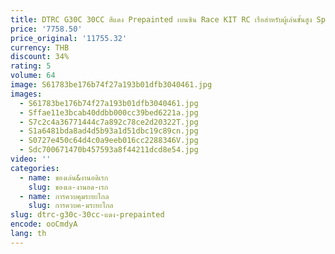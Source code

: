 ```yaml
---
title: DTRC G30C 30CC สีแดง Prepainted เบนซิน Race KIT RC เรือสําหรับผู้เล่นขั้นสูง Speedboat ของเล่นเด็ก
price: '7758.50'
price_original: '11755.32'
currency: THB
discount: 34%
rating: 5
volume: 64
image: S61783be176b74f27a193b01dfb3040461.jpg
images:
  - S61783be176b74f27a193b01dfb3040461.jpg
  - Sffae11e3bcab40ddbb000cc39bed6221a.jpg
  - S7c2c4a36771444c7a892c78ce2d20322T.jpg
  - S1a6481bda8ad4d5b93a1d51dbc19c89cn.jpg
  - S0727e450c64d4c0a9eeb016cc2288346V.jpg
  - Sdc700671470b457593a8f44211dcd8e54.jpg
video: ''
categories:
  - name: ของเล่น&งานอดิเรก
    slug: ของเล-งานอด-เรก
  - name: การควบคุมระยะไกล
    slug: การควบค-มระยะไกล
slug: dtrc-g30c-30cc-แดง-prepainted
encode: ooCmdyA
lang: th
---
```

  